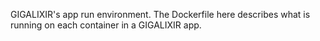 GIGALIXIR's app run environment. The Dockerfile here describes what is running on each container in a GIGALIXIR app.
